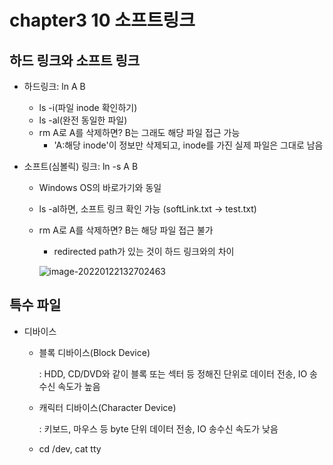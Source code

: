 # chapter3 10 소프트링크

## 하드 링크와 소프트 링크

- 하드링크: ln A B

  - ls -i(파일 inode 확인하기)
  - ls -al(완전 동일한 파일)
  - rm A로 A를 삭제하면?  B는 그래도 해당 파일 접근 가능
    - 'A:해당 inode'이 정보만 삭제되고, inode를 가진 실제 파일은 그대로 남음

- 소프트(심볼릭) 링크: ln -s A B

  - Windows OS의 바로가기와 동일

  - ls -al하면, 소프트 링크 확인 가능 (softLink.txt -> test.txt)

  - rm A로 A를 삭제하면?  B는 해당 파일 접근 불가

    - redirected path가 있는 것이 하드 링크와의 차이

    ![image-20220122132702463](../../AppData/Roaming/Typora/typora-user-images/image-20220122132702463.png)

## 특수 파일

- 디바이스

  - 블록 디바이스(Block Device)

    : HDD, CD/DVD와 같이 블록 또는 섹터 등 정해진 단위로 데이터 전송, IO 송수신 속도가 높음

  - 캐릭터 디바이스(Character Device)

    : 키보드, 마우스 등 byte 단위 데이터 전송, IO 송수신 속도가 낮음

  - cd /dev, cat tty

